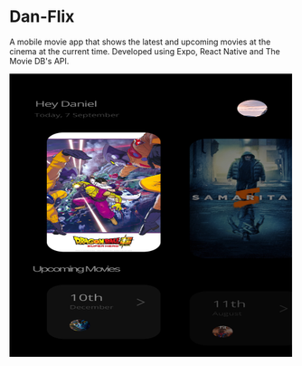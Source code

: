# Dan-Flix
A mobile movie app that shows the latest and upcoming movies at the cinema at the current time. Developed using Expo, React Native and The Movie DB's API.

<img src="https://github.com/danielashrafk/dan-flix/blob/main/assets/app-captures/Capture1.png" width="500" height="500">
<!-- ![Screenshot](https://github.com/danielashrafk/dan-flix/blob/main/assets/app-captures/Capture1.png)

![Screenshot](https://github.com/danielashrafk/dan-flix/blob/main/assets/app-captures/Capture2.png)

![Screenshot](https://github.com/danielashrafk/dan-flix/blob/main/assets/app-captures/Capture3.png)

![Screenshot](https://github.com/danielashrafk/dan-flix/blob/main/assets/app-captures/Capture4.png)

![Screenshot](https://github.com/danielashrafk/dan-flix/blob/main/assets/app-captures/Capture5.png) -->

